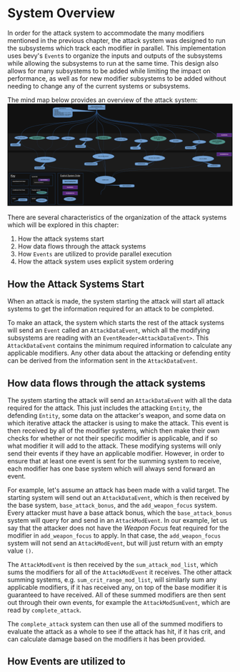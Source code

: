 #  System Overview 
In order for the attack system to accommodate the many modifiers mentioned in
the previous chapter, the attack system was designed to run the subsystems which
track each modifier in parallel. This implementation uses bevy's `Event`s to
organize the inputs and outputs of the subsystems while allowing the subsystems
to run at the same time. This design also allows for many subsystems to be added
while limiting the impact on performance, as well as for new modifier subsystems
to be added without needing to change any of the current systems or subsystems.

The mind map below provides an overview of the attack system:
![Attack System](images/attack_system.png)

There are several characteristics of the organization of the attack systems
which will be explored in this chapter:
1. How the attack systems start 
2. How data flows through the attack systems 
3. How `Events` are utilized to provide parallel execution
4. How the attack system uses explicit system ordering

## How the Attack Systems Start
When an attack is made, the system starting the attack will start all attack
systems to get the information required for an attack to be completed. 

To make an attack, the system which starts the rest of the attack systems will
send an `Event` called an `AttackDataEvent`, which all the modifying subsystems
are reading with an `EventReader<AttackDataEvent>`. This `AttackDataEvent`
contains the minimum required information to calculate any applicable modifiers.
Any other data about the attacking or defending entity can be derived from the
information sent in the `AttackDataEvent`.

## How data flows through the attack systems 
The system starting the attack will send an `AttackDataEvent` with all the data
required for the attack. This just includes the attacking `Entity`, the
defending `Entity`, some data on the attacker's weapon, and some data on which
iterative attack the attacker is using to make the attack. This event is
then received by all of the modifier systems, which then make their own checks
for whether or not their specific modifier is applicable, and if so what
modifier it will add to the attack. These modifying systems will only send their
events if they have an applicable modifier. However, in order to ensure that at
least one event is sent for the summing system to receive, each modifier has one
base system which will always send forward an event.

For example, let's assume an attack has been made with a valid target. The
starting system will send out an `AttackDataEvent`, which is then received by
the base system, `base_attack_bonus`, and the `add_weapon_focus` system. Every
attacker must have a base attack bonus, which the `base_attack_bonus` system
will query for and send in an `AttackModEvent`. In our example, let us say that
the attacker does not have the *Weapon Focus* feat required for the modifier in
`add_weapon_focus` to apply. In that case, the `add_weapon_focus` system will
not send an `AttackModEvent`, but will just return with an empty value `()`.

The `AttackModEvent` is then received by the `sum_attack_mod_list`, which sums
the modifiers for all of the `AttackModEvent` it receives. The other attack
summing systems, e.g. `sum_crit_range_mod_list`, will similarly sum any
applicable modifiers, if it has received any, on top of the base modifier it is
guaranteed to have received. All of these summed modifiers are then sent out
through their own events, for example the `AttackModSumEvent`, which are read by
`complete_attack`. 

The `complete_attack` system can then use all of the summed modifiers to
evaluate the attack as a whole to see if the attack has hit, if it has crit, and
can calculate damage based on the modifiers it has been provided.

## How Events are utilized to 
